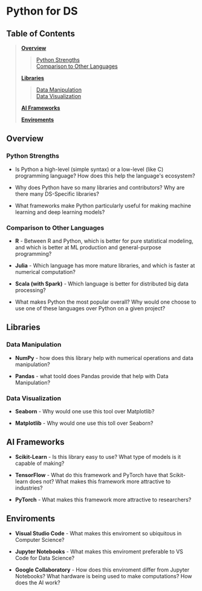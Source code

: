 # Python for DS
## Table of Contents
>[**Overview**](#overview)  
>>[Python Strengths](#python-strengths)  
>>[Comparison to Other Languages](#comparison-to-other-languages)  
>
>[**Libraries**](#libraries)  
>>[Data Manipulation](#data-manipulation)  
>>[Data Visualization](#data-visualization)  
>
>[**AI Frameworks**](#ai-frameworks)  
>
>[**Enviroments**](#enviroments)  
## Overview
### Python Strengths
- Is Python a high-level (simple syntax) or a low-level (like C) programming language? How does this help the language's ecosystem?

- Why does Python have so many libraries and contributors? Why are there many DS-Specific libraries?
- What frameworks make Python particularly useful for making machine learning and deep learning models?
### Comparison to Other Languages
- **R** - Between R and Python, which is better for pure statistical modeling, and which is better at ML production and general-purpose programming?

- **Julia** - Which language has more mature libraries, and which is faster at numerical computation?
- **Scala (with Spark)** - Which language is better for distributed big data processing?
- What makes Python the most popular overall? Why would one choose to use one of these languages over Python on a given project?
## Libraries
### Data Manipulation
- **NumPy** - how does this library help with numerical operations and data manipulation?

- **Pandas** - what toold does Pandas provide that help with Data Manipulation?
### Data Visualization
- **Seaborn** - Why would one use this tool over Matplotlib?

- **Matplotlib** - Why would one use this toll over Seaborn?
## AI Frameworks
- **Scikit-Learn** - Is this library easy to use? What type of models is it capable of making?

- **TensorFlow** - What do this framework and PyTorch have that Scikit-learn does not? What makes this framework more attractive to industries?
- **PyTorch** - What makes this framework more attractive to researchers?
## Enviroments
- **Visual Studio Code** - What makes this enviroment so ubiquitous in Computer Science?

- **Jupyter Notebooks** - What makes this enviroment preferable to VS Code for Data Science?
- **Google Collaboratory** - How does this enviroment differ from Jupyter Notebooks? What hardware is being used to make computations? How does the AI work?